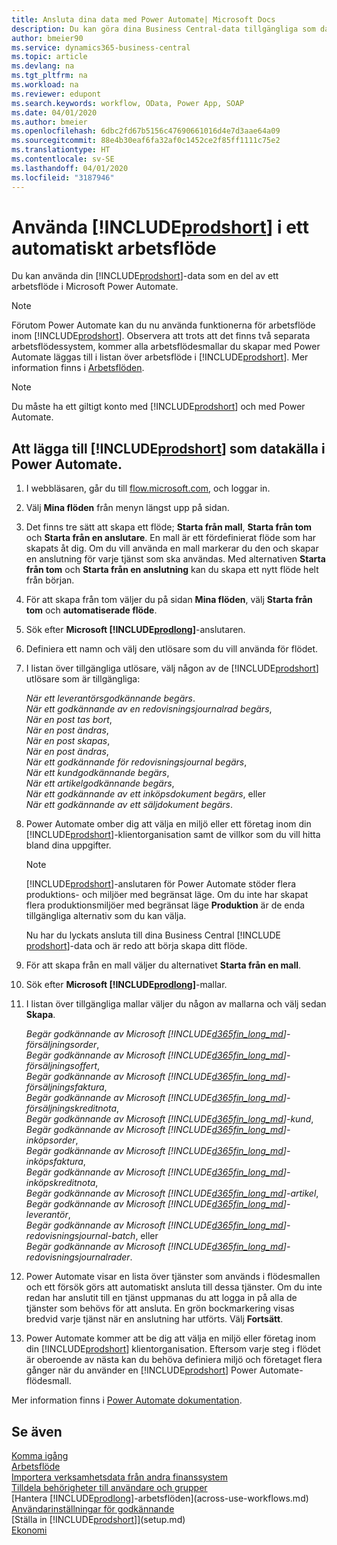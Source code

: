 ```yaml
---
title: Ansluta dina data med Power Automate| Microsoft Docs
description: Du kan göra dina Business Central-data tillgängliga som datakälla och ange en OData-URL för dina webbtjänster för att skapa ett automatiskt arbetsflöde.
author: bmeier90
ms.service: dynamics365-business-central
ms.topic: article
ms.devlang: na
ms.tgt_pltfrm: na
ms.workload: na
ms.reviewer: edupont
ms.search.keywords: workflow, OData, Power App, SOAP
ms.date: 04/01/2020
ms.author: bmeier
ms.openlocfilehash: 6dbc2fd67b5156c47690661016d4e7d3aae64a09
ms.sourcegitcommit: 88e4b30eaf6fa32af0c1452ce2f85ff1111c75e2
ms.translationtype: HT
ms.contentlocale: sv-SE
ms.lasthandoff: 04/01/2020
ms.locfileid: "3187946"
---
```

# <a name="using-prodshort-in-an-automated-workflow"></a>Använda [!INCLUDE[prodshort](includes/prodshort.md)] i ett automatiskt arbetsflöde

Du kan använda din [!INCLUDE[prodshort](includes/prodshort.md)]-data som en del av ett arbetsflöde i Microsoft Power Automate.

> [!NOTE]
> Förutom Power Automate kan du nu använda funktionerna för arbetsflöde inom [!INCLUDE[prodshort](includes/prodshort.md)]. Observera att trots att det finns två separata arbetsflödessystem, kommer alla arbetsflödesmallar du skapar med Power Automate läggas till i listan över arbetsflöde i [!INCLUDE[prodshort](includes/prodshort.md)]. Mer information finns i [Arbetsflöden](across-workflow.md).  

> [!NOTE]  
> Du måste ha ett giltigt konto med [!INCLUDE[prodshort](includes/prodshort.md)] och med Power Automate.  

## <a name="to-add-prodshort-as-a-data-source-in-power-automate"></a>Att lägga till [!INCLUDE[prodshort](includes/prodshort.md)] som datakälla i Power Automate.

1. I webbläsaren, går du till [flow.microsoft.com](https://flow.microsoft.com), och loggar in.
2. Välj **Mina flöden** från menyn längst upp på sidan.
3. Det finns tre sätt att skapa ett flöde; **Starta från mall**, **Starta från tom** och **Starta från en anslutare**. En mall är ett fördefinierat flöde som har skapats åt dig. Om du vill använda en mall markerar du den och skapar en anslutning för varje tjänst som ska användas. Med alternativen **Starta från tom** och **Starta från en anslutning** kan du skapa ett nytt flöde helt från början.
4. För att skapa från tom väljer du på sidan **Mina flöden**, välj **Starta från tom** och **automatiserade flöde**.
5. Sök efter **Microsoft [!INCLUDE[prodlong](includes/prodlong.md)]**-anslutaren.
6. Definiera ett namn och välj den utlösare som du vill använda för flödet.
7. I listan över tillgängliga utlösare, välj någon av de [!INCLUDE[prodshort](includes/prodshort.md)] utlösare som är tillgängliga:  

    *När ett leverantörsgodkännande begärs*.  
    *När ett godkännande av en redovisningsjournalrad begärs*,  
    *När en post tas bort*,  
    *När en post ändras*,  
    *När en post skapas*,  
    *När en post ändras*,  
    *När ett godkännande för redovisningsjournal begärs*,  
    *När ett kundgodkännande begärs*,  
    *När ett artikelgodkännande begärs*,  
    *När ett godkännande av ett inköpsdokument begärs*, eller  
    *När ett godkännande av ett säljdokument begärs*.

8. Power Automate omber dig att välja en miljö eller ett företag inom din [!INCLUDE[prodshort](includes/prodshort.md)]-klientorganisation samt de villkor som du vill hitta bland dina uppgifter.

    > [!NOTE]
    > [!INCLUDE[prodshort](includes/prodshort.md)]-anslutaren för Power Automate stöder flera produktions- och miljöer med begränsat läge. Om du inte har skapat flera produktionsmiljöer med begränsat läge **Produktion** är de enda tillgängliga alternativ som du kan välja.  

    Nu har du lyckats ansluta till dina Business Central [!INCLUDE [prodshort](includes/prodshort.md)]-data och är redo att börja skapa ditt flöde.

9. För att skapa från en mall väljer du alternativet **Starta från en mall**.
10. Sök efter **Microsoft [!INCLUDE[prodlong](includes/prodlong.md)]**-mallar.
11. I listan över tillgängliga mallar väljer du någon av mallarna och välj sedan **Skapa**.  

    *Begär godkännande av Microsoft [!INCLUDE[d365fin_long_md](includes/d365fin_long_md.md)]-försäljningsorder*,  
    *Begär godkännande av Microsoft [!INCLUDE[d365fin_long_md](includes/d365fin_long_md.md)]-försäljningsoffert*,  
    *Begär godkännande av Microsoft [!INCLUDE[d365fin_long_md](includes/d365fin_long_md.md)]-försäljningsfaktura*,  
    *Begär godkännande av Microsoft [!INCLUDE[d365fin_long_md](includes/d365fin_long_md.md)]-försäljningskreditnota*,  
    *Begär godkännande av Microsoft [!INCLUDE[d365fin_long_md](includes/d365fin_long_md.md)]-kund*,  
    *Begär godkännande av Microsoft [!INCLUDE[d365fin_long_md](includes/d365fin_long_md.md)]-inköpsorder*,  
    *Begär godkännande av Microsoft [!INCLUDE[d365fin_long_md](includes/d365fin_long_md.md)]-inköpsfaktura*,  
    *Begär godkännande av Microsoft [!INCLUDE[d365fin_long_md](includes/d365fin_long_md.md)]-inköpskreditnota*,  
    *Begär godkännande av Microsoft [!INCLUDE[d365fin_long_md](includes/d365fin_long_md.md)]-artikel*,  
    *Begär godkännande av Microsoft [!INCLUDE[d365fin_long_md](includes/d365fin_long_md.md)]-leverantör*,  
    *Begär godkännande av Microsoft [!INCLUDE[d365fin_long_md](includes/d365fin_long_md.md)]-redovisningsjournal-batch*, eller    
    *Begär godkännande av Microsoft [!INCLUDE[d365fin_long_md](includes/d365fin_long_md.md)]-redovisningsjournalrader*.  
12. Power Automate visar en lista över tjänster som används i flödesmallen och ett försök görs att automatiskt ansluta till dessa tjänster. Om du inte redan har anslutit till en tjänst uppmanas du att logga in på alla de tjänster som behövs för att ansluta. En grön bockmarkering visas bredvid varje tjänst när en anslutning har utförts. Välj **Fortsätt**.
13. Power Automate kommer att be dig att välja en miljö eller företag inom din [!INCLUDE[prodshort](includes/prodshort.md)] klientorganisation. Eftersom varje steg i flödet är oberoende av nästa kan du behöva definiera miljö och företaget flera gånger när du använder en [!INCLUDE[prodshort](includes/prodshort.md)] Power Automate-flödesmall.

Mer information finns i [Power Automate dokumentation](/power-automate/getting-started).

## <a name="see-also"></a>Se även

[Komma igång](product-get-started.md)  
[Arbetsflöde](across-workflow.md)  
[Importera verksamhetsdata från andra finanssystem](across-import-data-configuration-packages.md)  
[Tilldela behörigheter till användare och grupper](ui-define-granular-permissions.md)  
[Hantera [!INCLUDE[prodlong](includes/prodlong.md)]-arbetsflöden](across-use-workflows.md)  
[Användarinställningar för godkännande](across-how-to-set-up-approval-users.md)  
[Ställa in [!INCLUDE[prodshort](includes/prodshort.md)]](setup.md)  
[Ekonomi](finance.md)  
